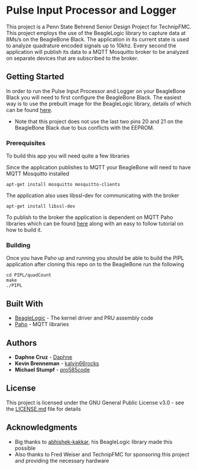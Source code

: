 # Pulse Input Processor and Logger 

This project is a Penn State Behrend Senior Design Project for TechnipFMC. This project employs the use of the BeagleLogic library to capture data at 8Ms/s on the BeagleBone Black. The application in its current state is used to analyze quadrature encoded signals up to 10khz. Every second the application will publish its data to a MQTT Mosquitto broker to be analyzed on separate devices that are subscribed to the broker. 

## Getting Started

In order to run the Pulse Input Processor and Logger on your BeagleBone Black you will need to first configure the BeagleBone Black. The easiest way is to use the prebuilt image for the BeagleLogic library, details of which can be found [here](https://github.com/abhishek-kakkar/BeagleLogic/wiki/BeagleLogic-%22no-setup-required%22-setup:-Introducing-System-Image!). 

* Note that this project does not use the last two pins 20 and 21 on the BeagleBone Black due to bus conflicts with the EEPROM. 


### Prerequisites

To build this app you will need quite a few libraries 

Since the application publishes to MQTT your BeagleBone will need to have MQTT Mosquitto installed
```
apt-get install mosquitto mosquitto-clients  
```

The application also uses libssl-dev for communicating with the broker 
```
apt-get install libssl-dev  
```

To publish to the broker the application is dependent on MQTT Paho libraries which can be found
[here](https://eclipse.org/paho/clients/c/) along with an easy to follow tutorial on how to build it. 

### Building
Once you have Paho up and running you should be able to build the PIPL application after cloning this repo on to the BeagleBone run the following 

```
cd PIPL/quadCount
make
./PIPL
```
## Built With

* [BeagleLogic](https://github.com/abhishek-kakkar/BeagleLogic/wiki) - The kernel driver and PRU assembly code 
* [Paho](https://eclipse.org/paho/clients/c/) - MQTT libraries 

## Authors

* **Daphne Cruz**     - [Daphne](https://github.com/daphnecruz)
* **Kevin Brenneman** - [kalvin66rocks](https://github.com/kalvin66rocks)
* **Michael Stumpf**  - [pro585code](https://github.com/pro585code)

## License

This project is licensed under the GNU General Public License v3.0 - see the [LICENSE.md](LICENSE) file for details

## Acknowledgments

* Big thanks to [abhishek-kakkar](https://github.com/abhishek-kakkar), his BeagleLogic library made this possible
* Also thanks to Fred Weiser and TechnipFMC for sponsoring this project and providing the necessary hardware 




